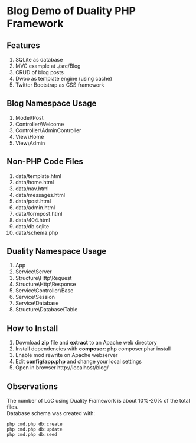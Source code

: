 Blog Demo of Duality PHP Framework
===============================

Features
--------
1. SQLite as database
1. MVC example at ./src/Blog
1. CRUD of blog posts
1. Dwoo as template engine (using cache)
1. Twitter Bootstrap as CSS framework

Blog Namespace Usage
-------------------
1. Model\Post
1. Controller\Welcome
1. Controller\AdminController
1. View\Home
1. View\Admin

Non-PHP Code Files
--------------------
1. data/template.html
1. data/home.html
1. data/nav.html
1. data/messages.html
1. data/post.html
1. data/admin.html
1. data/formpost.html
1. data/404.html
1. data/db.sqlite
1. data/schema.php

Duality Namespace Usage
-------------------
1. App
1. Service\Server
1. Structure\Http\Request
1. Structure\Http\Response
1. Service\Controller\Base
1. Service\Session
1. Service\Database
1. Structure\Database\Table

How to Install
--------------
1. Download **zip** file and **extract** to an Apache web directory
2. Install dependencies with **composer**: php composer.phar install
3. Enable mod rewrite on Apache webserver
4. Edit **config/app.php** and change your local settings
5. Open in browser http://localhost/blog/

Observations
------------
The number of LoC using Duality Framework is about 10%-20% of the total files.  
Database schema was created with:  
```
php cmd.php db:create
php cmd.php db:update
php cmd.php db:seed
```